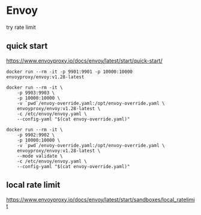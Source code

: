 # Envoy

try rate limit

## quick start

https://www.envoyproxy.io/docs/envoy/latest/start/quick-start/

```
docker run --rm -it -p 9901:9901 -p 10000:10000 envoyproxy/envoy:v1.28-latest

docker run --rm -it \
    -p 9903:9903 \
    -p 10000:10000 \
    -v `pwd`/envoy-override.yaml:/opt/envoy-override.yaml \
    envoyproxy/envoy:v1.28-latest \
    -c /etc/envoy/envoy.yaml \
    --config-yaml "$(cat envoy-override.yaml)"

docker run --rm -it \
    -p 9902:9902 \
    -p 10000:10000 \
    -v `pwd`/envoy-override.yaml:/opt/envoy-override.yaml \
    envoyproxy/envoy:v1.28-latest \
    --mode validate \
    -c /etc/envoy/envoy.yaml \
    --config-yaml "$(cat envoy-override.yaml)"
```

## local rate limit

https://www.envoyproxy.io/docs/envoy/latest/start/sandboxes/local_ratelimit

